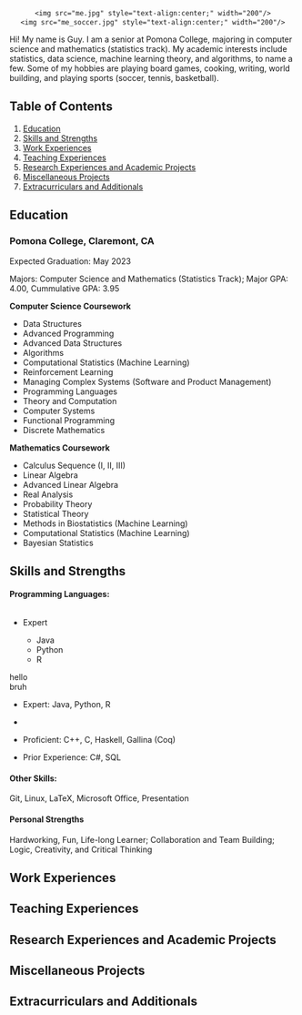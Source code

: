 <center>
    
    <img src="me.jpg" style="text-align:center;" width="200"/>
    <img src="me_soccer.jpg" style="text-align:center;" width="200"/>
    
</center>
    
Hi! My name is Guy. I am a senior at Pomona College, majoring in computer science and mathematics (statistics track). My academic interests include statistics, data science, machine learning theory, and algorithms, to name a few. Some of my hobbies are playing board games, cooking, writing, world building, and playing sports (soccer, tennis, basketball).

## Table of Contents

1. [Education](#education)
2. [Skills and Strengths](#skills-and-strengths)
3. [Work Experiences](#work-experiences)
4. [Teaching Experiences](#teaching-experiences)
5. [Research Experiences and Academic Projects](#research-experiences-and-academic-projects)
6. [Miscellaneous Projects](#miscellaneous-projects)
7. [Extracurriculars and Additionals](#extracurriculars-and-additionals)

## Education

### Pomona College, Claremont, CA

Expected Graduation: May 2023

Majors: Computer Science and Mathematics (Statistics Track); Major GPA: 4.00, Cummulative GPA: 3.95

**Computer Science Coursework**
- Data Structures
- Advanced Programming
- Advanced Data Structures
- Algorithms
- Computational Statistics (Machine Learning)
- Reinforcement Learning
- Managing Complex Systems (Software and Product Management)
- Programming Languages
- Theory and Computation
- Computer Systems
- Functional Programming
- Discrete Mathematics

**Mathematics Coursework**
- Calculus Sequence (I, II, III)
- Linear Algebra
- Advanced Linear Algebra
- Real Analysis
- Probability Theory
- Statistical Theory
- Methods in Biostatistics (Machine Learning)
- Computational Statistics (Machine Learning)
- Bayesian Statistics

## Skills and Strengths

#### Programming Languages:

<div class="row">
  <div class="column"></div>
    <ul>
        <li>Expert</li>
            <ul>
                <li>Java</li>
                <li>Python</li>
                <li>R</li>
            </ul>
    </ul>
  <div class="column"></div>
    hello
  <div class="column"></div>
    bruh
</div>

- Expert: Java, Python, R
- 
- Proficient: C++, C, Haskell, Gallina (Coq)

- Prior Experience: C#, SQL

#### Other Skills:

Git, Linux, LaTeX, Microsoft Office, Presentation

#### Personal Strengths

Hardworking, Fun, Life-long Learner; Collaboration and Team Building; Logic, Creativity, and Critical Thinking

## Work Experiences



## Teaching Experiences

## Research Experiences and Academic Projects

## Miscellaneous Projects

## Extracurriculars and Additionals

